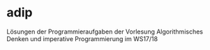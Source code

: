 # adip
Lösungen der Programmieraufgaben der Vorlesung Algorithmisches Denken und imperative Programmierung im WS17/18
